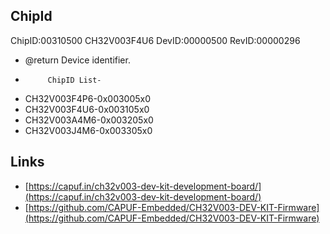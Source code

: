 ## ChipId
ChipID:00310500 CH32V003F4U6
DevID:00000500
RevID:00000296


 * @return Device identifier.
 *          ChipID List-
 *    CH32V003F4P6-0x003005x0
 *    CH32V003F4U6-0x003105x0
 *    CH32V003A4M6-0x003205x0
 *    CH32V003J4M6-0x003305x0


## Links
* [https://capuf.in/ch32v003-dev-kit-development-board/](https://capuf.in/ch32v003-dev-kit-development-board/)
* [https://github.com/CAPUF-Embedded/CH32V003-DEV-KIT-Firmware](https://github.com/CAPUF-Embedded/CH32V003-DEV-KIT-Firmware)